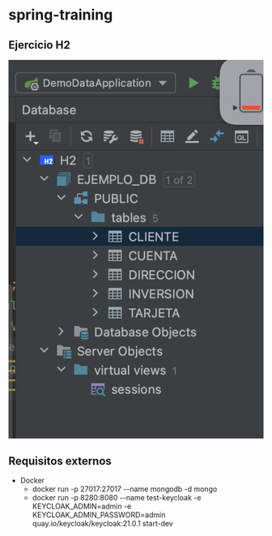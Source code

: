 # spring-training

## Ejercicio H2 

![Tablas de ejercicio](./img/Screen%20Shot%202023-03-16%20at%2019.21.44.png)

## Requisitos externos

- Docker
    - docker run -p 27017:27017 --name mongodb -d mongo
    - docker run -p 8280:8080 --name test-keycloak -e KEYCLOAK_ADMIN=admin -e KEYCLOAK_ADMIN_PASSWORD=admin quay.io/keycloak/keycloak:21.0.1 start-dev

